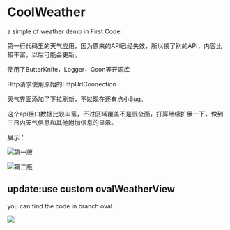 # CoolWeather
a simple of weather demo in First Code.

第一行代码里的天气应用，因为原来的API已经失效，所以换了别的API，内容比较丰富，以后可能会更新。

使用了ButterKnife，Logger，Gson等开源库

Http请求使用原始的HttpUrlConnection

天气界面添加了下拉刷新，不过现在还有点小Bug。

这个api接口数据比较丰富，不过区域覆盖不是很全面，打算继续扩展一下，做到三日内天气信息和其他附加信息的显示。

展示：

![第一版](http://oa3wvfmvl.bkt.clouddn.com/coolweather.gif)

![第二版](http://oa3wvfmvl.bkt.clouddn.com/coolweather2.gif)

## update:use custom ovalWeatherView

you can find the code in branch oval.

![](http://oa3wvfmvl.bkt.clouddn.com/coolweather3-1.png)